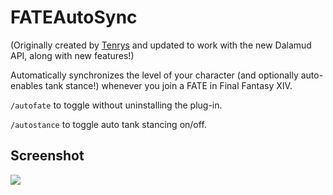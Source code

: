 # FATEAutoSync

(Originally created by [Tenrys](https://github.com/Tenrys) and updated to work with the new Dalamud API, along with new features!)

Automatically synchronizes the level of your character (and optionally auto-enables tank stance!) whenever you join a FATE in Final Fantasy XIV.

`/autofate` to toggle without uninstalling the plug-in.

`/autostance` to toggle auto tank stancing on/off.

## Screenshot

![](https://user-images.githubusercontent.com/3979239/149154647-893be983-0b55-4a1a-b618-49efa6dd7a4d.png)
